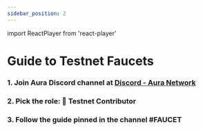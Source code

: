 ```yaml
---
sidebar_position: 2
---
```

import ReactPlayer from 'react-player'

# Guide to Testnet Faucets
 

### 1. Join Aura Discord channel at [Discord - Aura Network](https://discord.gg/CUDB28YJf3)

### 2. Pick the role: 🧪 Testnet Contributor

### 3. Follow the guide pinned in the channel #FAUCET

<div className='player-wrapper'>
    <ReactPlayer 
        playing 
        controls 
        url='/video/Introduction_Faucet.mp4' 
        className='react-player'
        width='100%'
        height='100%'
    />
</div>